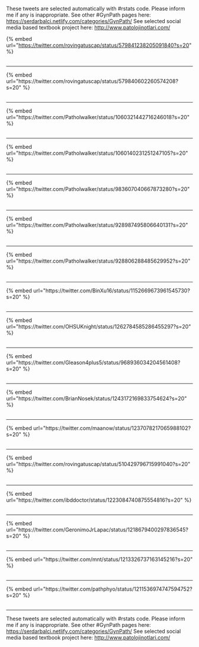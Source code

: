 

These tweets are selected automatically with #rstats code. Please inform me if any is inappropriate.
See other #GynPath pages here: https://serdarbalci.netlify.com/categories/GynPath/ 
See selected social media based textbook project here: http://www.patolojinotlari.com/

{% embed url="https://twitter.com/rovingatuscap/status/579841238205091840?s=20" %}<br>
<br>
<hr>
{% embed url="https://twitter.com/rovingatuscap/status/579840602260574208?s=20" %}<br>
<br>
<hr>
{% embed url="https://twitter.com/Patholwalker/status/1060321442716246018?s=20" %}<br>
<br>
<hr>
{% embed url="https://twitter.com/Patholwalker/status/1060140231251247105?s=20" %}<br>
<br>
<hr>
{% embed url="https://twitter.com/Patholwalker/status/983607040667873280?s=20" %}<br>
<br>
<hr>
{% embed url="https://twitter.com/Patholwalker/status/928987495806640131?s=20" %}<br>
<br>
<hr>
{% embed url="https://twitter.com/Patholwalker/status/928806288485629952?s=20" %}<br>
<br>
<hr>
{% embed url="https://twitter.com/BinXu16/status/1152669673961545730?s=20" %}<br>
<br>
<hr>
{% embed url="https://twitter.com/OHSUKnight/status/1262784585286455297?s=20" %}<br>
<br>
<hr>
{% embed url="https://twitter.com/Gleason4plus5/status/968936034204561408?s=20" %}<br>
<br>
<hr>
{% embed url="https://twitter.com/BrianNosek/status/1243172169833754624?s=20" %}<br>
<br>
<hr>
{% embed url="https://twitter.com/maanow/status/1237078217065988102?s=20" %}<br>
<br>
<hr>
{% embed url="https://twitter.com/rovingatuscap/status/510429796715991040?s=20" %}<br>
<br>
<hr>
{% embed url="https://twitter.com/ibddoctor/status/1223084740875554816?s=20" %}<br>
<br>
<hr>
{% embed url="https://twitter.com/GeronimoJrLapac/status/1218679400297836545?s=20" %}<br>
<br>
<hr>
{% embed url="https://twitter.com/mnt/status/1213326737163145216?s=20" %}<br>
<br>
<hr>
{% embed url="https://twitter.com/pathphyo/status/1211536974747594752?s=20" %}<br>
<br>
<hr>


These tweets are selected automatically with #rstats code. Please inform me if any is inappropriate.
See other #GynPath pages here: https://serdarbalci.netlify.com/categories/GynPath/ 
See selected social media based textbook project here: http://www.patolojinotlari.com/
